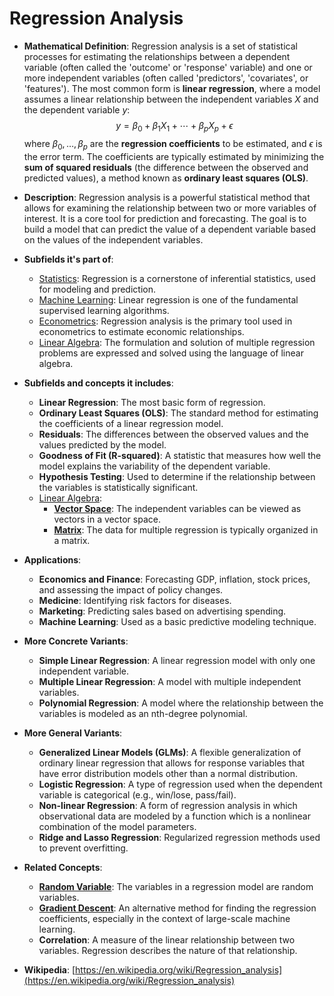 # Regression Analysis

- **Mathematical Definition**: Regression analysis is a set of statistical processes for estimating the relationships between a dependent variable (often called the 'outcome' or 'response' variable) and one or more independent variables (often called 'predictors', 'covariates', or 'features'). The most common form is **linear regression**, where a model assumes a linear relationship between the independent variables $X$ and the dependent variable $y$:
$$ y = \beta_0 + \beta_1 X_1 + \cdots + \beta_p X_p + \epsilon $$
  where $\beta_0, \dots, \beta_p$ are the **regression coefficients** to be estimated, and $\epsilon$ is the error term. The coefficients are typically estimated by minimizing the **sum of squared residuals** (the difference between the observed and predicted values), a method known as **ordinary least squares (OLS)**.

- **Description**: Regression analysis is a powerful statistical method that allows for examining the relationship between two or more variables of interest. It is a core tool for prediction and forecasting. The goal is to build a model that can predict the value of a dependent variable based on the values of the independent variables.

- **Subfields it's part of**:
    - [Statistics](https://en.wikipedia.org/wiki/Statistics): Regression is a cornerstone of inferential statistics, used for modeling and prediction.
    - [Machine Learning](https://en.wikipedia.org/wiki/Machine_learning): Linear regression is one of the fundamental supervised learning algorithms.
    - [Econometrics](https://en.wikipedia.org/wiki/Econometrics): Regression analysis is the primary tool used in econometrics to estimate economic relationships.
    - [Linear Algebra](https://en.wikipedia.org/wiki/Linear_algebra): The formulation and solution of multiple regression problems are expressed and solved using the language of linear algebra.

- **Subfields and concepts it includes**:
    - **Linear Regression**: The most basic form of regression.
    - **Ordinary Least Squares (OLS)**: The standard method for estimating the coefficients of a linear regression model.
    - **Residuals**: The differences between the observed values and the values predicted by the model.
    - **Goodness of Fit (R-squared)**: A statistic that measures how well the model explains the variability of the dependent variable.
    - **Hypothesis Testing**: Used to determine if the relationship between the variables is statistically significant.
    - [Linear Algebra](https://en.wikipedia.org/wiki/Linear_algebra):
        - **[Vector Space](../../../pure_mathematics/linear_algebra/vector_space.md)**: The independent variables can be viewed as vectors in a vector space.
        - **[Matrix](../../../pure_mathematics/linear_algebra/matrix.md)**: The data for multiple regression is typically organized in a matrix.

- **Applications**:
    - **Economics and Finance**: Forecasting GDP, inflation, stock prices, and assessing the impact of policy changes.
    - **Medicine**: Identifying risk factors for diseases.
    - **Marketing**: Predicting sales based on advertising spending.
    - **Machine Learning**: Used as a basic predictive modeling technique.

- **More Concrete Variants**:
    - **Simple Linear Regression**: A linear regression model with only one independent variable.
    - **Multiple Linear Regression**: A model with multiple independent variables.
    - **Polynomial Regression**: A model where the relationship between the variables is modeled as an nth-degree polynomial.

- **More General Variants**:
    - **Generalized Linear Models (GLMs)**: A flexible generalization of ordinary linear regression that allows for response variables that have error distribution models other than a normal distribution.
    - **Logistic Regression**: A type of regression used when the dependent variable is categorical (e.g., win/lose, pass/fail).
    - **Non-linear Regression**: A form of regression analysis in which observational data are modeled by a function which is a nonlinear combination of the model parameters.
    - **Ridge and Lasso Regression**: Regularized regression methods used to prevent overfitting.

- **Related Concepts**:
    - **[Random Variable](../probability_theory/random_variable.md)**: The variables in a regression model are random variables.
    - **[Gradient Descent](../../computer_science/machine_learning/gradient_descent.md)**: An alternative method for finding the regression coefficients, especially in the context of large-scale machine learning.
    - **Correlation**: A measure of the linear relationship between two variables. Regression describes the nature of that relationship.

- **Wikipedia**: [https://en.wikipedia.org/wiki/Regression_analysis](https://en.wikipedia.org/wiki/Regression_analysis)
